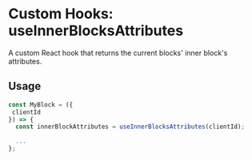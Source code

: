 # Custom Hooks: useInnerBlocksAttributes

A custom React hook that returns the current blocks' inner block's attributes.

## Usage

```jsx
const MyBlock = ({
 clientId
}) => {
  const innerBlockAttributes = useInnerBlocksAttributes(clientId);

  ...
};
```
